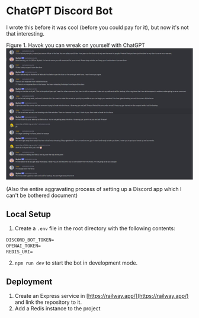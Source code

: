# ChatGPT Discord Bot

I wrote this before it was cool (before you could pay for it), but now it's not that interesting.

Figure 1. Havok you can wreak on yourself with ChatGPT
![image](image.jpg)

(Also the entire aggravating process of setting up a Discord app which I can't be bothered document)

## Local Setup

1. Create a `.env` file in the root directory with the following contents:

```
DISCORD_BOT_TOKEN=
OPENAI_TOKEN=
REDIS_URI=
```

2. `npm run dev` to start the bot in development mode.

## Deployment

1. Create an Express service in [https://railway.app/](https://railway.app/) and link the repository to it.
2. Add a Redis instance to the project
